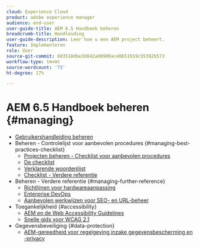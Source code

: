 ```yaml
---
cloud: Experience Cloud
product: adobe experience manager
audience: end-user
user-guide-title: AEM 6.5 Handboek beheren
breadcrumb-title: Handleiding
user-guide-description: Leer hoe u een AEM project beheert.
feature: Implementeren
role: User
source-git-commit: 603518dbe3d842a08900ac40651919c55392b573
workflow-type: tm+mt
source-wordcount: '73'
ht-degree: 17%

---
```



# AEM 6.5 Handboek beheren {#managing}

+ [Gebruikershandleiding beheren](home.md)
+ Beheren - Controlelijst voor aanbevolen procedures {#managing-best-practices-checklist}
   + [Projecten beheren - Checklist voor aanbevolen procedures](best-practices.md)
   + [De checklist](best-practices-checklist.md)
   + [Verklarende woordenlijst](best-practices-glossary.md)
   + [Checklist - Verdere referentie](best-practices-further-reference.md)
+ Beheren - Verdere referentie {#managing-further-reference}
   + [Richtlijnen voor hardwareaanpassing](hardware-sizing-guidelines.md)
   + [Enterprise DevOps](enterprise-devops.md)
   + [Aanbevolen werkwijzen voor SEO- en URL-beheer](seo-and-url-management.md)
+ Toegankelijkheid {#accessibility}
   + [AEM en de Web Accessibility Guidelines](web-accessibility.md)
   + [Snelle gids voor WCAG 2.1](qg-wcag.md)
+ Gegevensbeveiliging {#data-protection}
   + [AEM-gereedheid voor regelgeving inzake gegevensbescherming en -privacy](data-protection-and-privacy.md)
